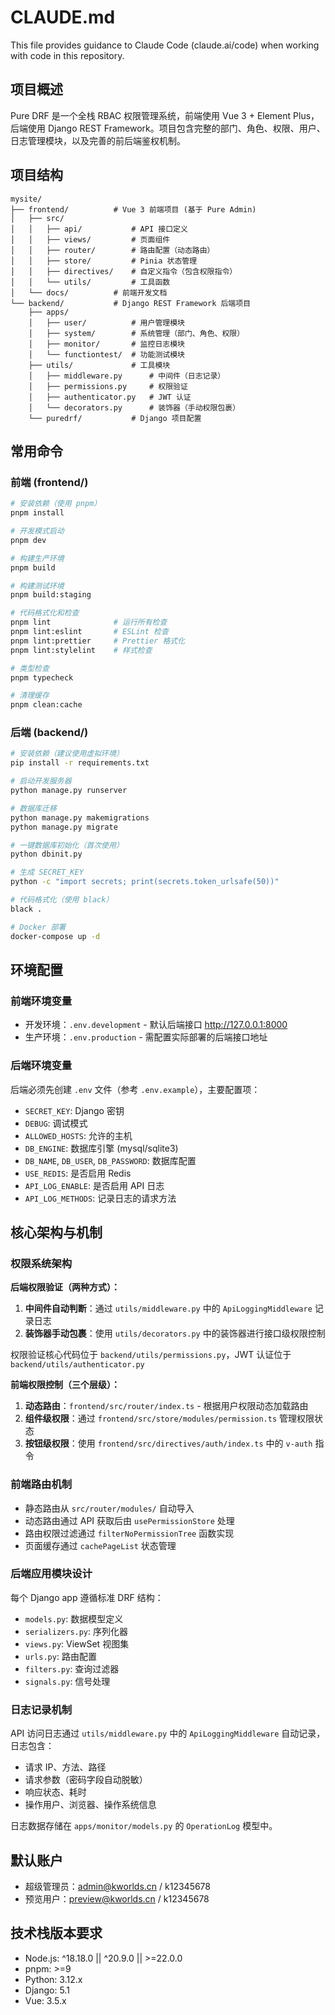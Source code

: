 # CLAUDE.md

This file provides guidance to Claude Code (claude.ai/code) when working with code in this repository.

## 项目概述

Pure DRF 是一个全栈 RBAC 权限管理系统，前端使用 Vue 3 + Element Plus，后端使用 Django REST Framework。项目包含完整的部门、角色、权限、用户、日志管理模块，以及完善的前后端鉴权机制。

## 项目结构

```
mysite/
├── frontend/          # Vue 3 前端项目 (基于 Pure Admin)
│   ├── src/
│   │   ├── api/           # API 接口定义
│   │   ├── views/         # 页面组件
│   │   ├── router/        # 路由配置（动态路由）
│   │   ├── store/         # Pinia 状态管理
│   │   ├── directives/    # 自定义指令（包含权限指令）
│   │   └── utils/         # 工具函数
│   └── docs/          # 前端开发文档
└── backend/           # Django REST Framework 后端项目
    ├── apps/
    │   ├── user/          # 用户管理模块
    │   ├── system/        # 系统管理（部门、角色、权限）
    │   ├── monitor/       # 监控日志模块
    │   └── functiontest/  # 功能测试模块
    ├── utils/             # 工具模块
    │   ├── middleware.py      # 中间件（日志记录）
    │   ├── permissions.py     # 权限验证
    │   ├── authenticator.py   # JWT 认证
    │   └── decorators.py      # 装饰器（手动权限包裹）
    └── puredrf/           # Django 项目配置
```

## 常用命令

### 前端 (frontend/)

```bash
# 安装依赖（使用 pnpm）
pnpm install

# 开发模式启动
pnpm dev

# 构建生产环境
pnpm build

# 构建测试环境
pnpm build:staging

# 代码格式化和检查
pnpm lint              # 运行所有检查
pnpm lint:eslint       # ESLint 检查
pnpm lint:prettier     # Prettier 格式化
pnpm lint:stylelint    # 样式检查

# 类型检查
pnpm typecheck

# 清理缓存
pnpm clean:cache
```

### 后端 (backend/)

```bash
# 安装依赖（建议使用虚拟环境）
pip install -r requirements.txt

# 启动开发服务器
python manage.py runserver

# 数据库迁移
python manage.py makemigrations
python manage.py migrate

# 一键数据库初始化（首次使用）
python dbinit.py

# 生成 SECRET_KEY
python -c "import secrets; print(secrets.token_urlsafe(50))"

# 代码格式化（使用 black）
black .

# Docker 部署
docker-compose up -d
```

## 环境配置

### 前端环境变量

- 开发环境：`.env.development` - 默认后端接口 http://127.0.0.1:8000
- 生产环境：`.env.production` - 需配置实际部署的后端接口地址

### 后端环境变量

后端必须先创建 `.env` 文件（参考 `.env.example`），主要配置项：

- `SECRET_KEY`: Django 密钥
- `DEBUG`: 调试模式
- `ALLOWED_HOSTS`: 允许的主机
- `DB_ENGINE`: 数据库引擎 (mysql/sqlite3)
- `DB_NAME`, `DB_USER`, `DB_PASSWORD`: 数据库配置
- `USE_REDIS`: 是否启用 Redis
- `API_LOG_ENABLE`: 是否启用 API 日志
- `API_LOG_METHODS`: 记录日志的请求方法

## 核心架构与机制

### 权限系统架构

**后端权限验证（两种方式）：**

1. **中间件自动判断**：通过 `utils/middleware.py` 中的 `ApiLoggingMiddleware` 记录日志
2. **装饰器手动包裹**：使用 `utils/decorators.py` 中的装饰器进行接口级权限控制

权限验证核心代码位于 `backend/utils/permissions.py`，JWT 认证位于 `backend/utils/authenticator.py`

**前端权限控制（三个层级）：**

1. **动态路由**：`frontend/src/router/index.ts` - 根据用户权限动态加载路由
2. **组件级权限**：通过 `frontend/src/store/modules/permission.ts` 管理权限状态
3. **按钮级权限**：使用 `frontend/src/directives/auth/index.ts` 中的 `v-auth` 指令

### 前端路由机制

- 静态路由从 `src/router/modules/` 自动导入
- 动态路由通过 API 获取后由 `usePermissionStore` 处理
- 路由权限过滤通过 `filterNoPermissionTree` 函数实现
- 页面缓存通过 `cachePageList` 状态管理

### 后端应用模块设计

每个 Django app 遵循标准 DRF 结构：

- `models.py`: 数据模型定义
- `serializers.py`: 序列化器
- `views.py`: ViewSet 视图集
- `urls.py`: 路由配置
- `filters.py`: 查询过滤器
- `signals.py`: 信号处理

### 日志记录机制

API 访问日志通过 `utils/middleware.py` 中的 `ApiLoggingMiddleware` 自动记录，日志包含：

- 请求 IP、方法、路径
- 请求参数（密码字段自动脱敏）
- 响应状态、耗时
- 操作用户、浏览器、操作系统信息

日志数据存储在 `apps/monitor/models.py` 的 `OperationLog` 模型中。

## 默认账户

- 超级管理员：admin@kworlds.cn / k12345678
- 预览用户：preview@kworlds.cn / k12345678

## 技术栈版本要求

- Node.js: ^18.18.0 || ^20.9.0 || >=22.0.0
- pnpm: >=9
- Python: 3.12.x
- Django: 5.1
- Vue: 3.5.x
